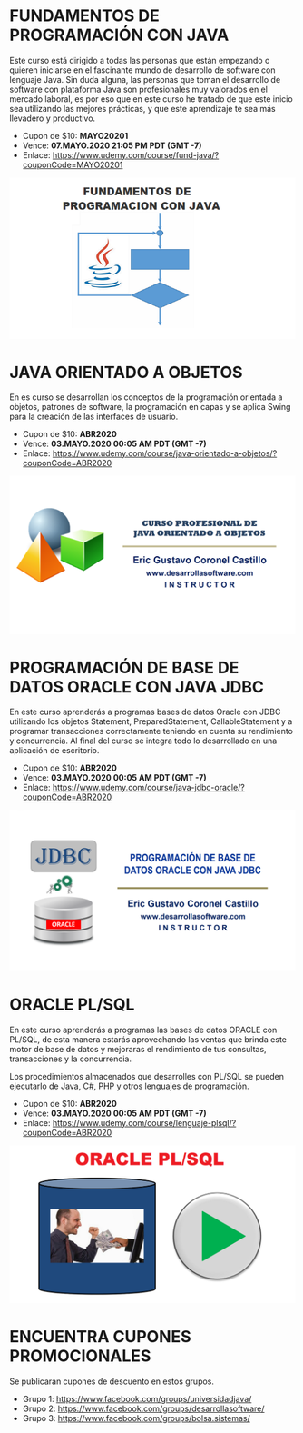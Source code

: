 # FUNDAMENTOS DE PROGRAMACIÓN CON JAVA

Este curso está dirigido a todas las personas que están empezando 
o quieren iniciarse en el fascinante mundo de desarrollo de software 
con lenguaje Java. Sin duda alguna, las personas que toman el desarrollo 
de software con plataforma Java son profesionales muy valorados en el 
mercado laboral, es por eso que en este curso he tratado de que este 
inicio sea utilizando las mejores prácticas, y que este aprendizaje 
te sea más llevadero y productivo. 

- Cupon de $10: **MAYO20201**
- Vence: **07.MAYO.2020 21:05 PM PDT (GMT -7)**
- Enlace: https://www.udemy.com/course/fund-java/?couponCode=MAYO20201

[![FUNDAMENTOS DE PROGRAMACIÓN CON JAVA](https://raw.githubusercontent.com/gcoronelc/UDEMY/master/cursos/fp_java.png)](https://youtu.be/1mcdHGywMvk "FUNDAMENTOS DE PROGRAMACIÓN CON JAVA")



# JAVA ORIENTADO A OBJETOS

En es curso se desarrollan los conceptos de la programación orientada a objetos, 
patrones de software, la programación en capas y se aplica Swing para la creación 
de las interfaces de usuario.

- Cupon de $10: **ABR2020**
- Vence: **03.MAYO.2020 00:05 AM PDT (GMT -7)**
- Enlace: https://www.udemy.com/course/java-orientado-a-objetos/?couponCode=ABR2020

[![JAVA ORIENTADO A OBJETOS](https://raw.githubusercontent.com/gcoronelc/UDEMY/master/cursos/joo.png)](http://www.youtube.com/watch?v=EKlwF12-l9Y "JAVA ORIENTADO A OBJETOS")

# PROGRAMACIÓN DE BASE DE DATOS ORACLE CON JAVA JDBC

En este curso aprenderás a programas bases de datos Oracle con JDBC 
utilizando los objetos Statement, PreparedStatement, CallableStatement 
y a programar transacciones correctamente teniendo en cuenta su rendimiento 
y concurrencia.
Al final del curso se integra todo lo desarrollado en una aplicación de escritorio.


- Cupon de $10: **ABR2020**
- Vence: **03.MAYO.2020 00:05 AM PDT (GMT -7)**
- Enlace: https://www.udemy.com/course/java-jdbc-oracle/?couponCode=ABR2020

[![JAVA JDBC CON BASE DE DATOS ORACLE](https://raw.githubusercontent.com/gcoronelc/UDEMY/master/cursos/jdbc.png)](http://www.youtube.com/watch?v=MR53Xgeg28Y "JAVA JDBC CON BASE DE DATOS ORACLE")


# ORACLE PL/SQL

En este curso aprenderás a programas las bases de datos ORACLE con PL/SQL, 
de esta manera estarás aprovechando las ventas que brinda este motor de 
base de datos y mejoraras el rendimiento de tus consultas, transacciones 
y la concurrencia.

Los procedimientos almacenados que desarrolles con PL/SQL se pueden 
ejecutarlo de Java, C#, PHP y otros lenguajes de programación.


- Cupon de $10: **ABR2020**
- Vence: **03.MAYO.2020 00:05 AM PDT (GMT -7)**
- Enlace: https://www.udemy.com/course/lenguaje-plsql/?couponCode=ABR2020

[![ORACLE PL/SQL](https://raw.githubusercontent.com/gcoronelc/UDEMY/master/cursos/plsql.png)](https://youtu.be/qf5IF2dJtQc "ORACLE PL/SQL")



# ENCUENTRA CUPONES PROMOCIONALES

Se publicaran cupones de descuento en estos grupos.

- Grupo 1: https://www.facebook.com/groups/universidadjava/
- Grupo 2: https://www.facebook.com/groups/desarrollasoftware/
- Grupo 3: https://www.facebook.com/groups/bolsa.sistemas/
